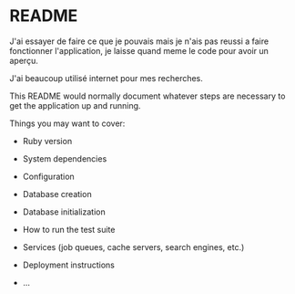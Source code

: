# README
J'ai essayer de faire ce que je pouvais mais je n'ais pas reussi a faire fonctionner l'application, je laisse quand meme le code pour avoir un aperçu. 



J'ai beaucoup utilisé internet pour mes recherches. 

This README would normally document whatever steps are necessary to get the
application up and running.

Things you may want to cover:

* Ruby version

* System dependencies

* Configuration

* Database creation

* Database initialization

* How to run the test suite

* Services (job queues, cache servers, search engines, etc.)

* Deployment instructions

* ...
